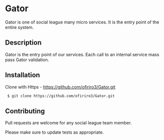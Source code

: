# Gator

Gator is one of social league many micro services. It is the entry point of the entire system.

## Description

Gator is the entry point of our services. Each call to an internal service mass pass Gator validation.

## Installation

Clone with Https - https://github.com/ofiriro3/Gator.git

```bash
 $ git clone https://github.com/ofiriro3/Gator.git

```

## Contributing
Pull requests are welcome for any social league team member.

Please make sure to update tests as appropriate.
